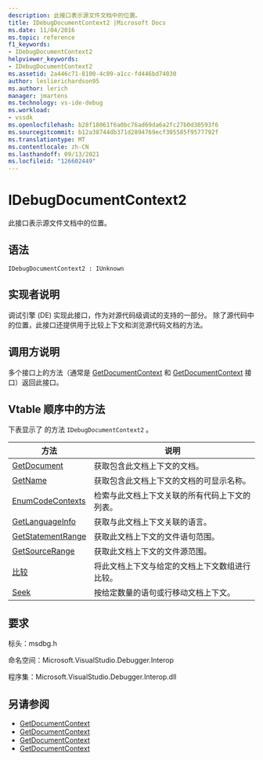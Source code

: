 ```yaml
---
description: 此接口表示源文件文档中的位置。
title: IDebugDocumentContext2 |Microsoft Docs
ms.date: 11/04/2016
ms.topic: reference
f1_keywords:
- IDebugDocumentContext2
helpviewer_keywords:
- IDebugDocumentContext2
ms.assetid: 2a446c71-8100-4c09-a1cc-fd446bd74030
author: leslierichardson95
ms.author: lerich
manager: jmartens
ms.technology: vs-ide-debug
ms.workload:
- vssdk
ms.openlocfilehash: b28f18061f6a0bc76ad69da6a2fc27b0d30593f6
ms.sourcegitcommit: b12a38744db371d2894769ecf305585f9577792f
ms.translationtype: MT
ms.contentlocale: zh-CN
ms.lasthandoff: 09/13/2021
ms.locfileid: "126602449"
---
```

# <a name="idebugdocumentcontext2"></a>IDebugDocumentContext2
此接口表示源文件文档中的位置。

## <a name="syntax"></a>语法

```
IDebugDocumentContext2 : IUnknown
```

## <a name="notes-for-implementers"></a>实现者说明
 调试引擎 (DE) 实现此接口，作为对源代码级调试的支持的一部分。 除了源代码中的位置，此接口还提供用于比较上下文和浏览源代码文档的方法。

## <a name="notes-for-callers"></a>调用方说明
 多个接口上的方法（通常是 [GetDocumentContext](../../../extensibility/debugger/reference/idebugstackframe2-getdocumentcontext.md) 和 [GetDocumentContext](../../../extensibility/debugger/reference/idebugcodecontext2-getdocumentcontext.md) 接口）返回此接口。

## <a name="methods-in-vtable-order"></a>Vtable 顺序中的方法
 下表显示了 的方法 `IDebugDocumentContext2` 。

|方法|说明|
|------------|-----------------|
|[GetDocument](../../../extensibility/debugger/reference/idebugdocumentcontext2-getdocument.md)|获取包含此文档上下文的文档。|
|[GetName](../../../extensibility/debugger/reference/idebugdocumentcontext2-getname.md)|获取包含此文档上下文的文档的可显示名称。|
|[EnumCodeContexts](../../../extensibility/debugger/reference/idebugdocumentcontext2-enumcodecontexts.md)|检索与此文档上下文关联的所有代码上下文的列表。|
|[GetLanguageInfo](../../../extensibility/debugger/reference/idebugdocumentcontext2-getlanguageinfo.md)|获取与此文档上下文关联的语言。|
|[GetStatementRange](../../../extensibility/debugger/reference/idebugdocumentcontext2-getstatementrange.md)|获取此文档上下文的文件语句范围。|
|[GetSourceRange](../../../extensibility/debugger/reference/idebugdocumentcontext2-getsourcerange.md)|获取此文档上下文的文件源范围。|
|[比较](../../../extensibility/debugger/reference/idebugdocumentcontext2-compare.md)|将此文档上下文与给定的文档上下文数组进行比较。|
|[Seek](../../../extensibility/debugger/reference/idebugdocumentcontext2-seek.md)|按给定数量的语句或行移动文档上下文。|

## <a name="requirements"></a>要求
 标头：msdbg.h

 命名空间：Microsoft.VisualStudio.Debugger.Interop

 程序集：Microsoft.VisualStudio.Debugger.Interop.dll

## <a name="see-also"></a>另请参阅
- [GetDocumentContext](../../../extensibility/debugger/reference/idebugcanstopevent2-getdocumentcontext.md)
- [GetDocumentContext](../../../extensibility/debugger/reference/idebugactivatedocumentevent2-getdocumentcontext.md)
- [GetDocumentContext](../../../extensibility/debugger/reference/idebugstackframe2-getdocumentcontext.md)
- [GetDocumentContext](../../../extensibility/debugger/reference/idebugcodecontext2-getdocumentcontext.md)
